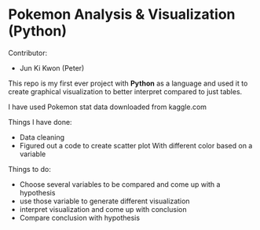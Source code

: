 # Pokemon Analysis & Visualization (Python)
Contributor:
+ Jun Ki Kwon (Peter)

This repo is my first ever project with **Python** as a language and used it to create graphical visualization to better interpret compared to just tables. 

I have used Pokemon stat data downloaded from kaggle.com


Things I have done:
+ Data cleaning
+ Figured out a code to create scatter plot With different color based on a variable



Things to do:
+ Choose several variables to be compared and come up with a hypothesis
+ use those variable to generate different visualization
+ interpret visualization and come up with conclusion
+ Compare conclusion with hypothesis
